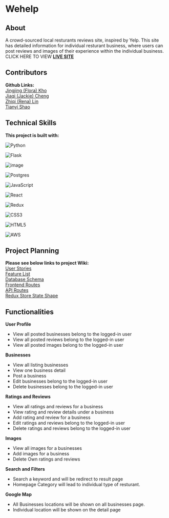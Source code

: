 # Wehelp

## About
A crowd-sourced local resturants reviews site, inspired by Yelp. This site has detailed information for individual resturant business, where users can post reviews and images of their experience within the individual business. CLICK HERE TO VIEW **[LIVE SITE](https://wehelp-project.herokuapp.com/)**

## Contributors
**Github Links:**\
[Jingjing (Flora) Kho](https://github.com/FloraKho)\
[Jiaqi (Jackie) Cheng](https://github.com/jiaqicheng1998)\
[Zhiqi (Rena) Lin](https://github.com/ZhiqiLinn)\
[Tianyi Shao](https://github.com/tshao42)

## Technical Skills
**This project is built with:**

![Python](https://img.shields.io/badge/python-3670A0?style=for-the-badge&logo=python&logoColor=ffdd54)

![Flask](https://img.shields.io/badge/flask-%23000.svg?style=for-the-badge&logo=flask&logoColor=white)

![image](https://user-images.githubusercontent.com/90532956/181799885-cca85da1-d72e-458c-a0c0-9653cb532651.png)

![Postgres](https://img.shields.io/badge/postgres-%23316192.svg?style=for-the-badge&logo=postgresql&logoColor=white)

![JavaScript](https://img.shields.io/badge/javascript-%23323330.svg?style=for-the-badge&logo=javascript&logoColor=%23F7DF1E)

![React](https://img.shields.io/badge/react-%2320232a.svg?style=for-the-badge&logo=react&logoColor=%2361DAFB)

![Redux](https://img.shields.io/badge/redux-%23593d88.svg?style=for-the-badge&logo=redux&logoColor=white)

![CSS3](https://img.shields.io/badge/css3-%231572B6.svg?style=for-the-badge&logo=css3&logoColor=white)

![HTML5](https://img.shields.io/badge/html5-%23E34F26.svg?style=for-the-badge&logo=html5&logoColor=white)

![AWS](https://img.shields.io/badge/AWS-%23FF9900.svg?style=for-the-badge&logo=amazon-aws&logoColor=white)

## Project Planning
**Please see below links to project Wiki:**\
[User Stories](https://github.com/FloraKho/WeHelp/wiki/User-Stories)\
[Feature List](https://github.com/FloraKho/WeHelp/wiki/Feature-List)\
[Database Schema](https://github.com/FloraKho/WeHelp/wiki/Database-Schema)\
[Frontend Routes](https://github.com/FloraKho/WeHelp/wiki/Frontend-Routes)\
[API Routes](https://github.com/FloraKho/WeHelp/wiki/API-Routes)\
[Redux Store State Shape](https://github.com/FloraKho/WeHelp/wiki/Redux-Shape)


## Functionalities

**User Profile**
* View all posted businesses belong to the logged-in user
* View all posted reviews belong to the logged-in user
* View all posted images belong to the logged-in user

**Businesses**
* View all listing businesses 
* View one business detail
* Post a business
* Edit businesses belong to the logged-in user
* Delete businesses belong to the logged-in user

**Ratings and Reviews**
* View all ratings and reviews for a business
* View rating and review details under a business
* Add rating and review for a business
* Edit ratings and reviews belong to the logged-in user
* Delete ratings and reviews belong to the logged-in user

**Images**
* View all images for a businesses
* Add images for a business
* Delete Own ratings and reviews

**Search and Filters**
* Search a keyword and will be redirect to result page
* Homepage Category will lead to individual type of resturant.

**Google Map**
* All Businesses locations will be shown on all businesses page.
* Individual location will be shown on the detail page
